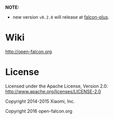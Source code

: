 **NOTE:**
- new version `v0.2.0` will release at [falcon-plus](https://github.com/open-falcon/falcon-plus).

# Wiki

http://open-falcon.org


# License

Licensed under the Apache License, Version 2.0: http://www.apache.org/licenses/LICENSE-2.0

Copyright 2014-2015 Xiaomi, Inc.

Copyright 2016 open-falcon.org
